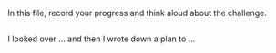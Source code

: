 In this file, record your progress and think aloud about the challenge.

## <some title>
I looked over ... and then I wrote down a plan to ...
